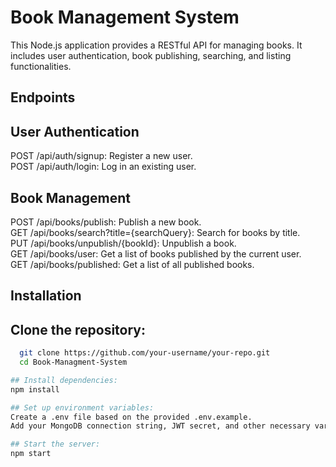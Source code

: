 # Book Management System

This Node.js application provides a RESTful API for managing books. It includes user authentication, book publishing, searching, and listing functionalities.  

## Endpoints
## User Authentication
POST /api/auth/signup: Register a new user.  
POST /api/auth/login: Log in an existing user.  
  
## Book Management
POST /api/books/publish: Publish a new book.  
GET /api/books/search?title={searchQuery}: Search for books by title.  
PUT /api/books/unpublish/{bookId}: Unpublish a book.  
GET /api/books/user: Get a list of books published by the current user.  
GET /api/books/published: Get a list of all published books.  

## Installation

## Clone the repository:
 ```bash
   git clone https://github.com/your-username/your-repo.git  
   cd Book-Managment-System  

## Install dependencies:  
npm install  

## Set up environment variables:  
Create a .env file based on the provided .env.example.  
Add your MongoDB connection string, JWT secret, and other necessary variables.  

## Start the server:  
npm start  
